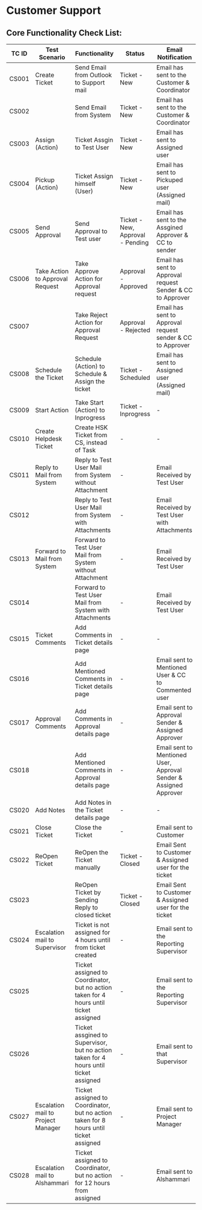 # Customer Support

## Core Functionality Check List:


| TC ID | Test Scenario | Functionality | Status | Email Notification |
| ----- | ------------- | ------------- | ------ | ------------------ |
| CS001 | Create Ticket | Send Email from Outlook to Support mail | Ticket - New | Email has sent to the Customer & Coordinator |
| CS002 |  | Send Email from System | Ticket - New | Email has sent to the Customer & Coordinator |
| CS003 | Assign (Action) | Ticket Assgin to Test User | Ticket - New | Email has sent to Assigned user |
| CS004 | Pickup (Action) | Ticket Assign himself (User) | Ticket - New | Email has sent to Pickuped user (Assigned mail) |
| CS005 | Send Approval | Send Approval to Test user | Ticket - New, Approval - Pending | Email has sent to the Assgined Approver & CC to sender |
| CS006 | Take Action to Approval Request | Take Approve Action for Approval request | Approval - Approved | Email has sent to Approval request Sender & CC to Approver |
| CS007 |  | Take Reject Action for Approval Request | Approval - Rejected | Email has sent to Approval request sender & CC to Approver |
| CS008 | Schedule the Ticket | Schedule (Action) to Schedule & Assign the ticket | Ticket - Scheduled | Email has sent to Assigned user (Assigned mail) |
| CS009 | Start Action | Take Start (Action) to Inprogress | Ticket - Inprogress | - |
| CS010 | Create Helpdesk Ticket | Create HSK Ticket from CS, instead of Task | - | - |
| CS011 | Reply to Mail from System | Reply to Test User Mail from System without Attachment | - | Email Received by Test User |
| CS012 |  | Reply to Test User Mail from System with Attachments | - | Email Received by Test User with Attachments |
| CS013 | Forward to Mail from System | Forward to Test User Mail from System without Attachment | - | Email Received by Test User |
| CS014 |  | Forward to Test User Mail from System with Attachments | - | Email Received by Test User |
| CS015 | Ticket Comments | Add Comments in Ticket details page | - | - |
| CS016 |  | Add Mentioned Comments in Ticket details page | - | Email sent to Mentioned User & CC to Commented user |
| CS017 | Approval Comments | Add Comments in Approval details page | - | Email sent to Approval Sender & Assigned Approver |
| CS018 |  | Add Mentioned Comments in Approval details page | - | Email sent to Mentioned User, Approval Sender & Assigned Approver |
| CS020 | Add Notes | Add Notes in the Ticket details page | - | - |
| CS021 | Close Ticket | Close the Ticket | - | Email sent to Customer |
| CS022 | ReOpen Ticket | ReOpen the Ticket manually | Ticket - Closed | Email Sent to Customer & Assigned user for the ticket |
| CS023 |  | ReOpen Ticket by Sending Reply to closed ticket | Ticket - Closed | Email Sent to Customer & Assigned user for the ticket |
| CS024 | Escalation mail to Supervisor | Ticket is not assigned for 4 hours until from ticket created | - | Email sent to the Reporting Supervisor |
| CS025 |  | Ticket assigned to Coordinator, but no action taken for 4 hours until ticket assigned | - | Email sent to the Reporting Supervisor |
| CS026 |  | Ticket assgined to Supervisor, but no action taken for 4 hours until ticket assigned | - | Email sent to that Supervisor |
| CS027 | Escalation mail to Project Manager | Ticket assigned to Coordinator, but no action taken for 8 hours until ticket assigned | - | Email sent to Project Manager |
| CS028 | Escalation mail to Alshammari | Ticket assigned to Coordinator, but no action for 12 hours from assigned | - | Email sent to Alshammari |
